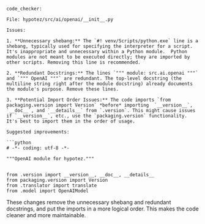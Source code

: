 ```
code_checker:

File: hypotez/src/ai/openai/__init__.py

Issues:

1. **Unnecessary shebang:** The `#! venv/Scripts/python.exe` line is a shebang, typically used for specifying the interpreter for a script.  It's inappropriate and unnecessary within a Python module.  Python modules are not meant to be executed directly; they are imported by other scripts. Removing this line is recommended.

2. **Redundant Docstrings:** The lines `""" module: src.ai.openai """` and `""" OpenAI """` are redundant. The top-level docstring (the multiline string right after the module docstring) already documents the module's purpose. Remove these lines.

3. **Potential Import Order Issues:** The code imports `from packaging.version import Version` *before* importing  `__version__`, `__doc__`, and `__details__` from `.version`. This might cause issues if `__version__`, etc., use the `packaging.version` functionality. It's best to import them in the order of usage.

Suggested improvements:

```python
# -*- coding: utf-8 -*-

"""OpenAI module for hypotez."""


from .version import __version__, __doc__, __details__
from packaging.version import Version
from .translator import translate
from .model import OpenAIModel
```

These changes remove the unnecessary shebang and redundant docstrings, and put the imports in a more logical order.  This makes the code cleaner and more maintainable.


```
```
